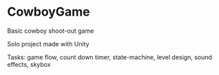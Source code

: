 # CowboyGame

Basic cowboy shoot-out game

Solo project made with Unity

Tasks: game flow, count down timer, state-machine, level design, sound effects, skybox
